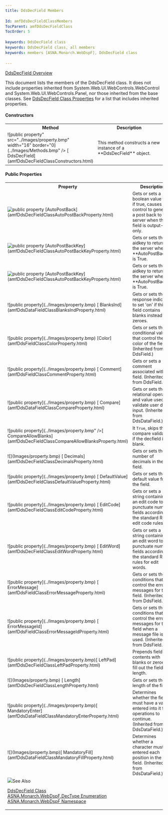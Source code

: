 ```yaml
---
title: DdsDecField Members

Id: amfDdsDecFieldClassMembers
TocParent: amfDdsDecFieldClass
TocOrder: 5

keywords: DdsDecField class
keywords: DdsDecField class, all members
keywords: members [ASNA.Monarch.WebDspF], DdsDecField class

---
```


[DdsDecField Overview](amfDdsDecFieldClass.html) 

This document lists the members of the DdsDecField class. It does not include properties inherited from System.Web.UI.WebControls.WebControl and System.Web.UI.WebControls.Panel, nor those inherited from the base classes. See [DdsDecField Class Properties](amfDdsDecFieldClassPropertiesMain.html) for a list that includes inherited properties.

#### Constructors
<table class="mytable" cellspacing="0" cellpadding="4" width="90%">
          <colgroup><col width="20%" /><col width="70%" />
          </colgroup>
          <tr><th>Method</th>
                 <th>Description</th>
          </tr>
          <tr>
            <td>![public property" src="../Images/property.bmp" width="16" border="0](../Images/Methods.bmp" />
              [
              DdsDecField](amfDdsDecFieldClassConstructors.html)
            </td>
            <td>This method constructs a
            new instance of a 
 **DdsDecField**  object.</td>
          </tr>
</table>

#### Public Properties
<table class="mytable" cellspacing="0" cellpadding="4" width="90%">
          <colgroup>
           <col width="20%" />
           <col width="70%" />
          </colgroup>
          <tr><th>Property</th>
          <th>Description</th>
          </tr>          
          <tr>
            <td><img  height="16)
              [
              Alias](amfDdsDataFieldClassAliasProperty.html)
            </td>
            <td>Gets or sets an alternate
            field name for the field. (Inherited from
            DdsDataField.)</td>
          </tr>
          <tr>
            <td><img  height="16" alt="public property" src="../Images/property.bmp" width="16" border="0" /> [AutoPostBack](amfDdsDecFieldClassAutoPostBackProperty.html)</td>
            <td>Gets or sets a boolean
            value that if true, causes the control to generate a
            post back to the server when the field is
            output-only.</td>
          </tr>
          <tr>
            <td><img  height="16" alt="public property" src="../Images/property.bmp" width="16" border="0" /> [AutoPostBackKey](amfDdsDecFieldClassAutoPostBackKeyProperty.html)</td>
            <td>Gets or sets the
            aidkey to return to the server when 
            <a> **AutoPostBack** </a> is True.</td>
          </tr>
            <tr>
            <td><img  height="16" alt="public property" src="../Images/property.bmp" width="16" border="0" /> [AutoPostBackKey](amfDdsDecFieldClassAutoPostBackKeyProperty.html)</td>
            <td>Gets or sets the
            aidkey to return to the server when 
            <a> **AutoPostBack** </a> is True.</td>
            </tr>
          <tr>
            <td>![public property](../Images/property.bmp)
              [
              BlanksInd](amfDdsDataFieldClassBlanksIndProperty.html)
            </td>
            <td>Gets or sets the response indicator to set &#39;on&#39; if this field contains blanks instead of zeroes. </td>
          </tr>
          <tr>
            <td>![public property](../Images/property.bmp)
              [Color](amfDdsFieldClassColorProperty.html)
            </td>
            <td>Gets or sets the
            conditional values that control the color of the field.
            (Inherited from DdsField.)</td>
          </tr>
          <tr>
            <td>![public property](../Images/property.bmp)
              [
              Comment](amfDdsFieldClassCommentProperty.html)
            </td>
            <td>Gets or sets a comment
            associated with the field. (Inherited from
            DdsField.)</td>
          </tr>
          <tr>
            <td>![public property](../Images/property.bmp)
              [
              Compare](amfDdsDataFieldClassCompareProperty.html)
            </td>
            <td>Gets or sets the relational
            operator and value used to validate user data input.
            (Inherited from DdsDataField.)</td>
          </tr>
		  <tr>
            <td>![public property](../Images/property.bmp" />[
              CompareAllowBlanks](amfDdsDecFieldClassCompareAllowBlanksProperty.html)
            </td>
            <td>It <code>True</code>, skips the compare validation if the decfield is blank.</td>
          </tr>
          <tr>
            <td>![](Images/property.bmp)
              [
              Decimals](amfDdsDecFieldClassDecimalsProperty.html)
            </td>
            <td>Gets or sets the number of
            decimals in the field.</td>
          </tr>
          <tr>
            <td>![public property](../Images/property.bmp)
              [
              DefaultValue](amfDdsDecFieldClassDefaultValueProperty.html)
            </td>
            <td>Gets or sets the default
            value for the field.</td>
          </tr>
          <tr>
            <td>![public property](../Images/property.bmp)
              [
              EditCode](amfDdsDecFieldClassEditCodeProperty.html)
            </td>
            <td>Gets or sets a string
            containing an edit code to punctuate numeric fields
            according to the standard RPG edit code rules.</td>
          </tr>
          <tr>
            <td>![public property](../Images/property.bmp)
              [
              EditWord](amfDdsDecFieldClassEditWordProperty.html)
            </td>
            <td>Gets or sets a string
            containing an edit word to punctuate numeric fields
            according to the standard RPG rules for edit
            words.</td>
          </tr>
          <tr>
            <td>![public property](../Images/property.bmp)
              [
              ErrorMessage](amfDdsFieldClassErrorMessageProperty.html)
            </td>
            <td>Gets or sets the
            conditions that control the error messages for the
            field. (Inherited from DdsField.)</td>
          </tr>
          <tr>
            <td>![public property](../Images/property.bmp)
              [
              ErrorMessageId](amfDdsFieldClassErrorMessageIdProperty.html)
            </td>
            <td>Gets or sets the
            conditions that control the error messages for the
            field when a message file is used. (Inherited from
            DdsField.)</td>
          </tr>
		   <tr>
            <td>![public property](../Images/property.bmp)[
              LeftPad](amfDdsDecFieldClassLeftPadProperty.html)
            </td>
            <td>Prepends field contents with blanks or zeroes to fill out the field length.</td>
            </tr>
          <tr>
            <td>![](Images/property.bmp)
              [
              Length](amfDdsDecFieldClassLengthProperty.html)
            </td>
            <td>Gets or sets the length of
            the field.</td>
          </tr>
		  		            <tr>
            <td>![public property](../Images/property.bmp)[
              MandatoryEnter](amfDdsDataFieldClassMandatoryEnterProperty.html)
            </td>
            <td>Determines whether the field must have a value entered into it for operations to continue. (Inherited from DdsDataField.)</td>
          </tr>
		  		            <tr>
            <td>![](Images/property.bmp)[
              MandatoryFill](amfDdsDataFieldClassMandatoryFillProperty.html)
            </td>
            <td>Determines whether a character must be entered each position in the field. (Inherited from DdsDataField.)</td>
          </tr>
          <tr>
            <td><img src="../Images/property.bmp)
              [
              MessageId](amfDdsDataFieldClassMessageIdProperty.html)
            </td>
            <td>Gets or sets the
            conditions that control messages for the field
            when a message file is used. (Inherited from
            DdsDataField.)</td>
          </tr>
          <tr>
            <td>![public property](../Images/property.bmp)
              [
              PositionCursor](amfDdsDataFieldClassPositionCursorProperty.html)
            </td>
            <td>Gets or sets a string
            containing the position cursor attribute value for the 
 **DdsDataField** . (Inherited from
            DdsDataField.)</td>
          </tr>
          <tr>
            <td>![public property](../Images/property.bmp)
              [
              Protect](amfDdsDataFieldClassProtectProperty.html)
            </td>
            <td>Gets or sets the 
 *RPG indicator*  expression that, when evaluated,
            determines if the field is output-only (read-only).
            (Inherited from DdsDataField.)</td>
          </tr>
          <tr>
            <td>![public property](../Images/property.bmp)
			[
            SubmitValue](amfDdsDecFieldClassSubmitValueProperty.html)</td>
            <td>Gets or sets a value for
            the field that when selected, is treated the same
            as if the user had entered this value and pressed
            &lt;enter&gt;.</td>
          </tr>
          <tr>
            <td>![public property](../Images/property.bmp)
              [Text](amfDdsDataFieldClassTextProperty.html)
            </td>
            <td>Gets or sets the value (in
            string form) of the field. (Inherited from
            DdsDataField.)</td>
          </tr>
          <tr>
            <td>![public property](../Images/property.bmp)
              [Type](amfDdsDecFieldClassTypeProperty.html)
            </td>
            <td>Gets or sets the type of
            decimal field. The default value is 
 **Zoned** .</td>
          </tr>
          <tr>
            <td>![public property](../Images/property.bmp)
              [
              Usage](amfDdsDataFieldClassUsageProperty.html)
            </td>
            <td>Gets or sets how the field
            is used, output, input, both (input and output), or
            hidden. (Inherited from DdsDataField.)</td>
          </tr>
          <tr>
            <td>![public property](../Images/property.bmp)
              [Value](amfDdsDecFieldClassValueProperty.html)
            </td>
            <td>Gets or sets the value of
            this field.</td>
          </tr>
          <tr>
            <td>![public property](../Images/property.bmp)
              [
              Values](amfDdsDataFieldClassValuesProperty.html)
            </td>
            <td>Gets or sets the list of
            valid values that the user can input into the field.
            (Inherited from DdsDataField.)</td>
          </tr>
          <tr>
            <td>![public property](../Images/property.bmp)
              [
              ValuesStyle](amfDdsDataFieldClassValuesStyleProperty.html)
            </td>
            <td>Gets or Sets the
            control style used to input data for fields with a set
            of entries in the 
 **Values**  property; 
 **Textbox** , 
 **DropdownBoth** , 
 **DropdownText** , and 
 **DropdownValues** . (Inherited from
            DdsDataField.)</td>
          </tr>
          <tr>
            <td>![public property](../Images/property.bmp)
              [
              ValuesText](amfDdsDataFieldClassValuesTextProperty.html)
            </td>
            <td>Gets or sets the list of
            text to be shown when using the 
 **ValuesStyle**  property is set to 
 **DropdownText**  or 
 **DropdownBoth** . (Inherited from
            DdsDataField.)</td>
          </tr>
          <tr>
            <td>![public property](../Images/property.bmp)
              [
              VirtualRowCol](amfDdsDataFieldClassVirtualRowColProperty.html)
            </td>
            <td>Gets or sets the row and
            column that this field is reported on in the Display
            file. (Inherited from DdsDataField.)</td>
          </tr>
          <tr>
            <td>![public property](../Images/property.bmp)
              [
            Visible](amfDdsFieldClassVisibleProperty.html) </td>
            <td>Gets or sets a boolean
            value that indicates whether the field is visible on
            the page. (Inherited from DdsField.)</td>
          </tr>
          <tr>
            <td>![public property](../Images/property.bmp)
              [
              VisibleCondition](amfDdsFieldClassVisibleConditionProperty.html)
            </td>
            <td>Gets or sets the 
 *RPG indicator*  expression that, when
            evaluated, determines if the field should be
            visible at any given time. (Inherited from
            DdsField.)</td>
          </tr>
</table>

####  See Also
[DdsDecField
      Class](amfDdsDecFieldClass.html)
      <br />
      [
      ASNA.Monarch.WebDspF.DecType Enumeration](amfDecTypeEnumeration.html)
      <br />
      [
      ASNA.Monarch.WebDspF Namespace](amfWebDspFNamespace.html)

<!-- last one -->

